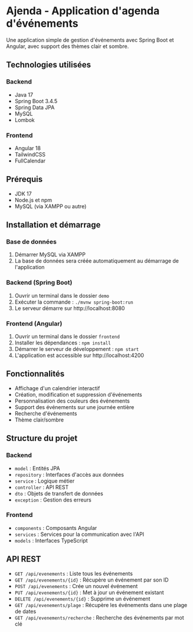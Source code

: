 # Ajenda - Application d'agenda d'événements

Une application simple de gestion d'événements avec Spring Boot et Angular, avec support des thèmes clair et sombre.

## Technologies utilisées

### Backend
- Java 17
- Spring Boot 3.4.5
- Spring Data JPA
- MySQL
- Lombok

### Frontend
- Angular 18
- TailwindCSS
- FullCalendar

## Prérequis

- JDK 17
- Node.js et npm
- MySQL (via XAMPP ou autre)

## Installation et démarrage

### Base de données
1. Démarrer MySQL via XAMPP
2. La base de données sera créée automatiquement au démarrage de l'application

### Backend (Spring Boot)
1. Ouvrir un terminal dans le dossier `demo`
2. Exécuter la commande : `./mvnw spring-boot:run`
3. Le serveur démarre sur http://localhost:8080

### Frontend (Angular)
1. Ouvrir un terminal dans le dossier `frontend`
2. Installer les dépendances : `npm install`
3. Démarrer le serveur de développement : `npm start`
4. L'application est accessible sur http://localhost:4200

## Fonctionnalités

- Affichage d'un calendrier interactif
- Création, modification et suppression d'événements
- Personnalisation des couleurs des événements
- Support des événements sur une journée entière
- Recherche d'événements
- Thème clair/sombre

## Structure du projet

### Backend
- `model` : Entités JPA
- `repository` : Interfaces d'accès aux données
- `service` : Logique métier
- `controller` : API REST
- `dto` : Objets de transfert de données
- `exception` : Gestion des erreurs

### Frontend
- `components` : Composants Angular
- `services` : Services pour la communication avec l'API
- `models` : Interfaces TypeScript

## API REST

- `GET /api/evenements` : Liste tous les événements
- `GET /api/evenements/{id}` : Récupère un événement par son ID
- `POST /api/evenements` : Crée un nouvel événement
- `PUT /api/evenements/{id}` : Met à jour un événement existant
- `DELETE /api/evenements/{id}` : Supprime un événement
- `GET /api/evenements/plage` : Récupère les événements dans une plage de dates
- `GET /api/evenements/recherche` : Recherche des événements par mot clé 